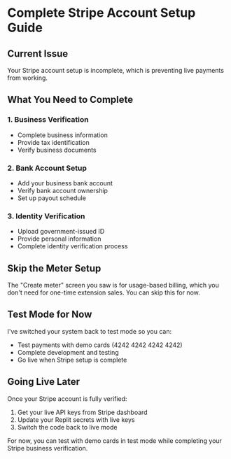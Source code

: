 # Complete Stripe Account Setup Guide

## Current Issue
Your Stripe account setup is incomplete, which is preventing live payments from working.

## What You Need to Complete

### 1. Business Verification
- Complete business information
- Provide tax identification
- Verify business documents

### 2. Bank Account Setup
- Add your business bank account
- Verify bank account ownership
- Set up payout schedule

### 3. Identity Verification
- Upload government-issued ID
- Provide personal information
- Complete identity verification process

## Skip the Meter Setup
The "Create meter" screen you saw is for usage-based billing, which you don't need for one-time extension sales. You can skip this for now.

## Test Mode for Now
I've switched your system back to test mode so you can:
- Test payments with demo cards (4242 4242 4242 4242)
- Complete development and testing
- Go live when Stripe setup is complete

## Going Live Later
Once your Stripe account is fully verified:
1. Get your live API keys from Stripe dashboard
2. Update your Replit secrets with live keys
3. Switch the code back to live mode

For now, you can test with demo cards in test mode while completing your Stripe business verification.